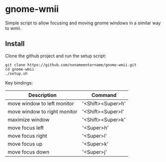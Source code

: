 gnome-wmii
==========

Simple script to allow focusing and moving gnome windows in a similar way to wmii.

Install
-------

Clone the github project and run the setup script:

    git clone https://github.com/nonameentername/gnome-wmii.git
    cd gnome-wmii
    ./setup.sh

Key bindings:

| Description                  | Command               |
| ---------------------------- | --------------------- |
| move window to left monitor  | '\<Shift\>\<Super\>h' |
| move window to right monitor | '\<Shift\>\<Super\>l' |
| maximize window              | '\<Shift\>\<Super\>k' |
| move focus left              | '\<Super\>h'          |
| move focus right             | '\<Super\>l'          |
| move focus up                | '\<Super\>k'          |
| move focus down              | '\<Super\>j'          |
